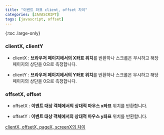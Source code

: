 ```yaml
---
title: "이벤트 좌표 client, offset 차이"
categories: [JAVASCRIPT]
tags: [javascript, offset]
---
```


{:toc .large-only}

### clientX, clientY

- clientX : **브라우저 페이지에서의 X좌표 위치**를 반환하나 스크롤은 무시하고 해당 페이지의 상단을 0으로 측정합니다.

- clientY : **브라우저 페이지에서의 Y좌표 위치**를 반환하나 스크롤은 무시하고 해당 페이지의 상단을 0으로 측정합니다.

### offsetX, offset

- offsetX : **이벤트 대상 객체에서의 상대적 마우스 x좌표** 위치를 반환합니다.

- offsetY : **이벤트 대상 객체에서의 상대적 마우스 y좌표** 위치를 반환합니다.

[clientX, offsetX, pageX, screenX의 차이](http://megaton111.cafe24.com/2016/11/29/clientx-offsetx-pagex-screenx%EC%9D%98-%EC%B0%A8%EC%9D%B4%EC%A0%90/)
